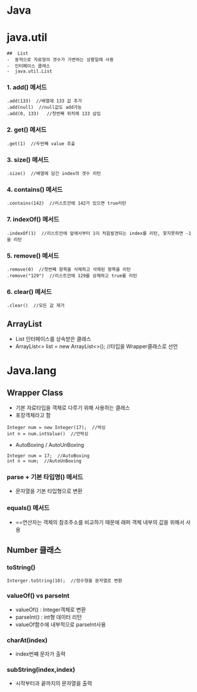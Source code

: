 # Java

  #  java.util  
    ##  List   
    -  동적으로 자료형의 갯수가 가변하는 상황일때 사용  
    -  인터페이스 클래스  
    -  java.util.List
###  1. add() 메서드  
~~~
.add(133)  //배열에 133 값 추가
.add(null)  //null값도 add가능
.add(0, 133)   //첫번째 위치에 133 삽입
~~~
###  2. get() 메서드  
~~~
.get(1)  //두번째 value 추출
~~~
###  3. size() 메서드
~~~
.size()  //배열에 담긴 index의 갯수 리턴
~~~
###  4. contains() 메서드
~~~
.contains(142)  //리스트안에 142가 있으면 true리턴
~~~
###  7.  indexOf() 메서드
~~~
.indexOf(1)  //리스트안에 앞에서부터 1이 처음발견되는 index를 리턴, 찾지못하면 -1을 리턴
~~~
###  5. remove() 메서드
~~~
.remove(0)  //첫번째 항목을 삭제하고 삭제된 항목을 리턴  
.remove("129")  //리스트안에 129를 상제하고 true를 리턴
~~~
###  6.  clear() 메서드
~~~
.clear()  //모든 값 제거  
~~~
##  ArrayList  
-  List 인터페이스를 상속받은 클래스
-  ArrayList<> list = new ArrayList<>();  //타입을 Wrapper클래스로 선언  
  
#  Java.lang   
  
## Wrapper Class  
-  기본 자료타입을 객체로 다루기 위해 사용하는 클래스
-  포장객체라고 함  
~~~
Integer num = new Integer(17);  //박싱
int n = num.intValue()  //언박싱   
~~~  
-  AutoBoxing / AutoUnBoxing  
~~~  
Integer num = 17;  //AutoBoxing
int n = num;  //AutoUnBoxing
~~~  
###  parse + 기본 타입명() 메서드
-  문자열을 기본 타입형으로 변환
###  equals() 메서드  
-  ==연산자는 객체의 참조주소를 비교하기 때문에 래퍼 객체 내부의 값을 위해서 사용  

##  Number 클래스

###  toString()  
~~~
Interger.toString(10);  //정수형을 문자열로 변환
~~~  
###  valueOf()  vs  parseInt  
-  valueOf() : Integer객체로 변환  
-  parseInt() : int형 데이터 리턴  
-  valueOf함수에 내부적으로 parseInt사용
###  charAt(index)  
-  index번째 문자가 출력  
###  subString(index,index)  
-  시작부터과 끝까지의 문자열을 출력  
